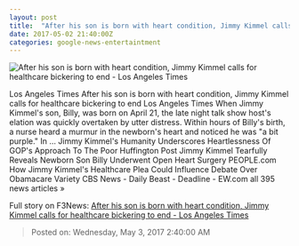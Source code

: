 ```yaml
---
layout: post
title:  "After his son is born with heart condition, Jimmy Kimmel calls for healthcare bickering to end - Los Angeles Times"
date: 2017-05-02 21:40:00Z
categories: google-news-entertaintment
---
```


![After his son is born with heart condition, Jimmy Kimmel calls for healthcare bickering to end - Los Angeles Times](http://www.trbimg.com/img-59091565/turbine/la-na-pol-jimmy-kimmel-preexisting-conditions-20170502)

Los Angeles Times After his son is born with heart condition, Jimmy Kimmel calls for healthcare bickering to end Los Angeles Times When Jimmy Kimmel's son, Billy, was born on April 21, the late night talk show host's elation was quickly overtaken by utter distress. Within hours of Billy's birth, a nurse heard a murmur in the newborn's heart and noticed he was "a bit purple." In ... Jimmy Kimmel's Humanity Underscores Heartlessness Of GOP's Approach To The Poor Huffington Post Jimmy Kimmel Tearfully Reveals Newborn Son Billy Underwent Open Heart Surgery PEOPLE.com How Jimmy Kimmel's Healthcare Plea Could Influence Debate Over Obamacare Variety CBS News - Daily Beast - Deadline - EW.com all 395 news articles »


Full story on F3News: [After his son is born with heart condition, Jimmy Kimmel calls for healthcare bickering to end - Los Angeles Times](http://www.f3nws.com/n/cZAEnD)

> Posted on: Wednesday, May 3, 2017 2:40:00 AM
